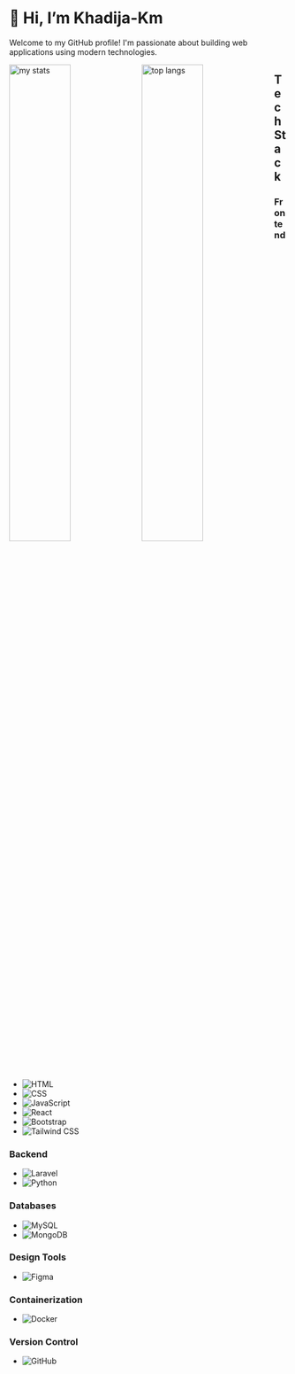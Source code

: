 # 👋 Hi, I’m Khadija-Km
Welcome to my GitHub profile! I'm passionate about building web applications using modern technologies.

<img alt="my stats" align="left" width="47%" src="http://github-readme-stats.vercel.app/api?username=Khadija-Km "/>
<img alt="top langs" align="left" width="47%" src="http://github-readme-stats.vercel.app/api/top-langs/?username=Khadija-Km&layout=compact"/>


## Tech Stack

### Frontend
- ![HTML](https://img.icons8.com/color/48/000000/html-5.png)
- ![CSS](https://img.icons8.com/color/48/000000/css3.png)
- ![JavaScript](https://img.icons8.com/color/48/000000/javascript.png)
- ![React](https://img.icons8.com/color/48/000000/react-native.png) 
- ![Bootstrap](https://img.icons8.com/color/48/000000/bootstrap.png)
- ![Tailwind CSS](https://img.icons8.com/color/48/000000/tailwindcss.png) 

### Backend
- ![Laravel](https://img.icons8.com/color/48/000000/laravel.png) 
- ![Python](https://img.icons8.com/color/48/000000/python.png) 

### Databases
- ![MySQL](https://img.icons8.com/color/48/000000/mysql.png) 
- ![MongoDB](https://img.icons8.com/color/48/000000/mongodb.png) 

### Design Tools
- ![Figma](https://img.icons8.com/color/48/000000/figma.png) 

### Containerization
- ![Docker](https://img.icons8.com/color/48/000000/docker.png) 

### Version Control
- ![GitHub](https://img.icons8.com/color/48/000000/github.png) 





